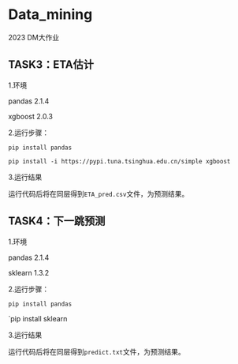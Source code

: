 # Data_mining
2023 DM大作业



## TASK3：ETA估计

1.环境

pandas 2.1.4

xgboost 2.0.3

2.运行步骤：

`pip install pandas`

`pip install -i https://pypi.tuna.tsinghua.edu.cn/simple xgboost`

3.运行结果

运行代码后将在同层得到`ETA_pred.csv`文件，为预测结果。

## TASK4：下一跳预测

1.环境

pandas 2.1.4

sklearn 1.3.2

2.运行步骤：

`pip install pandas`

`pip install sklearn

3.运行结果

运行代码后将在同层得到`predict.txt`文件，为预测结果。
